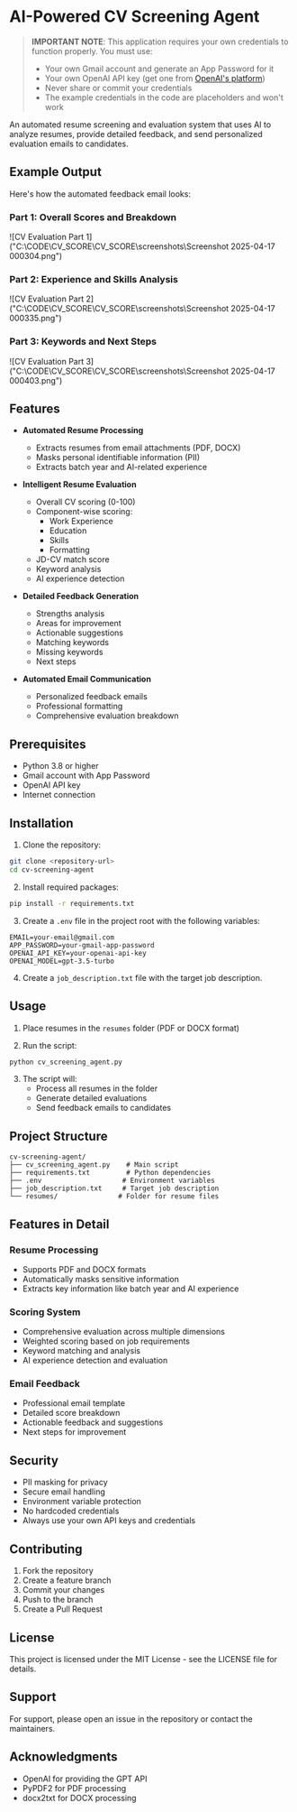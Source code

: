 # AI-Powered CV Screening Agent

> **IMPORTANT NOTE**: This application requires your own credentials to function properly. You must use:
> - Your own Gmail account and generate an App Password for it
> - Your own OpenAI API key (get one from [OpenAI's platform](https://platform.openai.com/))
> - Never share or commit your credentials
> - The example credentials in the code are placeholders and won't work

An automated resume screening and evaluation system that uses AI to analyze resumes, provide detailed feedback, and send personalized evaluation emails to candidates.

## Example Output

Here's how the automated feedback email looks:

### Part 1: Overall Scores and Breakdown
![CV Evaluation Part 1]("C:\CODE\CV_SCORE\CV_SCORE\screenshots\Screenshot 2025-04-17 000304.png")

### Part 2: Experience and Skills Analysis
![CV Evaluation Part 2]("C:\CODE\CV_SCORE\CV_SCORE\screenshots\Screenshot 2025-04-17 000335.png")

### Part 3: Keywords and Next Steps
![CV Evaluation Part 3]("C:\CODE\CV_SCORE\CV_SCORE\screenshots\Screenshot 2025-04-17 000403.png")

## Features

- **Automated Resume Processing**
  - Extracts resumes from email attachments (PDF, DOCX)
  - Masks personal identifiable information (PII)
  - Extracts batch year and AI-related experience

- **Intelligent Resume Evaluation**
  - Overall CV scoring (0-100)
  - Component-wise scoring:
    - Work Experience
    - Education
    - Skills
    - Formatting
  - JD-CV match score
  - Keyword analysis
  - AI experience detection

- **Detailed Feedback Generation**
  - Strengths analysis
  - Areas for improvement
  - Actionable suggestions
  - Matching keywords
  - Missing keywords
  - Next steps

- **Automated Email Communication**
  - Personalized feedback emails
  - Professional formatting
  - Comprehensive evaluation breakdown

## Prerequisites

- Python 3.8 or higher
- Gmail account with App Password
- OpenAI API key
- Internet connection

## Installation

1. Clone the repository:
```bash
git clone <repository-url>
cd cv-screening-agent
```

2. Install required packages:
```bash
pip install -r requirements.txt
```

3. Create a `.env` file in the project root with the following variables:
```env
EMAIL=your-email@gmail.com
APP_PASSWORD=your-gmail-app-password
OPENAI_API_KEY=your-openai-api-key
OPENAI_MODEL=gpt-3.5-turbo
```

4. Create a `job_description.txt` file with the target job description.

## Usage

1. Place resumes in the `resumes` folder (PDF or DOCX format)

2. Run the script:
```bash
python cv_screening_agent.py
```

3. The script will:
   - Process all resumes in the folder
   - Generate detailed evaluations
   - Send feedback emails to candidates

## Project Structure

```
cv-screening-agent/
├── cv_screening_agent.py    # Main script
├── requirements.txt         # Python dependencies
├── .env                    # Environment variables
├── job_description.txt     # Target job description
└── resumes/               # Folder for resume files
```

## Features in Detail

### Resume Processing
- Supports PDF and DOCX formats
- Automatically masks sensitive information
- Extracts key information like batch year and AI experience

### Scoring System
- Comprehensive evaluation across multiple dimensions
- Weighted scoring based on job requirements
- Keyword matching and analysis
- AI experience detection and evaluation

### Email Feedback
- Professional email template
- Detailed score breakdown
- Actionable feedback and suggestions
- Next steps for improvement

## Security

- PII masking for privacy
- Secure email handling
- Environment variable protection
- No hardcoded credentials
- Always use your own API keys and credentials

## Contributing

1. Fork the repository
2. Create a feature branch
3. Commit your changes
4. Push to the branch
5. Create a Pull Request

## License

This project is licensed under the MIT License - see the LICENSE file for details.

## Support

For support, please open an issue in the repository or contact the maintainers.

## Acknowledgments

- OpenAI for providing the GPT API
- PyPDF2 for PDF processing
- docx2txt for DOCX processing 
